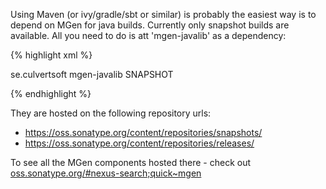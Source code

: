 ---
---

Using Maven (or ivy/gradle/sbt or similar) is probably the easiest way is to depend on MGen for java builds. Currently only snapshot builds are available. All you need to do is att 'mgen-javalib' as a dependency:

{% highlight xml %}

<dependency>
  <groupId>se.culvertsoft</groupId>
  <artifactId>mgen-javalib</artifactId>
  <version>SNAPSHOT</version>
</dependency>

{% endhighlight %}

They are hosted on the following repository urls:
 
 * https://oss.sonatype.org/content/repositories/snapshots/
 * https://oss.sonatype.org/content/repositories/releases/

To see all the MGen components hosted there - check out [oss.sonatype.org/#nexus-search;quick~mgen](https://oss.sonatype.org/#nexus-search;quick~mgen)

